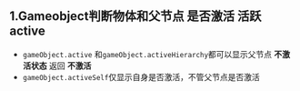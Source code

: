 ## 1.Gameobject判断物体和父节点 是否激活 活跃 active

- ``gameObject.active`` 和``gameObject.activeHierarchy``都可以显示父节点 **不激活状态** 返回 **不激活**
- ``gameObject.activeSelf``仅显示自身是否激活，不管父节点是否激活



